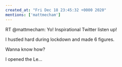 ```yaml
---
created_at: "Fri Dec 18 23:45:32 +0000 2020"
mentions: ['mattmecham']
---
```


RT @mattmecham: Yo! Inspirational Twitter listen up!

I hustled hard during lockdown and made 6 figures. 

Wanna know how?

I opened the Le…